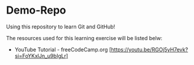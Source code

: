 # Demo-Repo
Using this repository to learn Git and GitHub!

The resources used for this learning exercise will be listed belw:

* YouTube Tutorial - freeCodeCamp.org [https://youtu.be/RGOj5yH7evk?si=FoYKxlJn_u9bIgLr]
